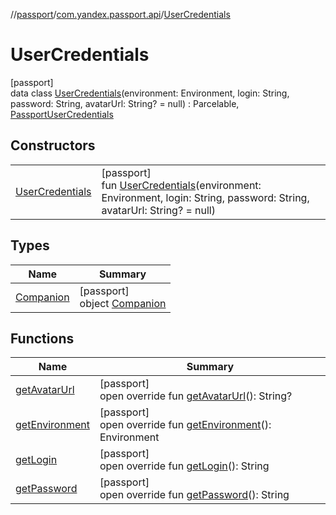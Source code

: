 //[passport](../../../index.md)/[com.yandex.passport.api](../index.md)/[UserCredentials](index.md)

# UserCredentials

[passport]\
data class [UserCredentials](index.md)(environment: Environment, login: String, password: String, avatarUrl: String? = null) : Parcelable, [PassportUserCredentials](../-passport-user-credentials/index.md)

## Constructors

| | |
|---|---|
| [UserCredentials](-user-credentials.md) | [passport]<br>fun [UserCredentials](-user-credentials.md)(environment: Environment, login: String, password: String, avatarUrl: String? = null) |

## Types

| Name | Summary |
|---|---|
| [Companion](-companion/index.md) | [passport]<br>object [Companion](-companion/index.md) |

## Functions

| Name | Summary |
|---|---|
| [getAvatarUrl](get-avatar-url.md) | [passport]<br>open override fun [getAvatarUrl](get-avatar-url.md)(): String? |
| [getEnvironment](get-environment.md) | [passport]<br>open override fun [getEnvironment](get-environment.md)(): Environment |
| [getLogin](get-login.md) | [passport]<br>open override fun [getLogin](get-login.md)(): String |
| [getPassword](get-password.md) | [passport]<br>open override fun [getPassword](get-password.md)(): String |
